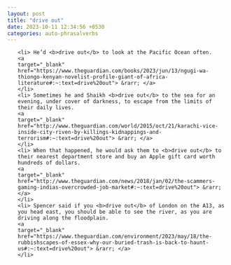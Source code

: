 ```yaml
---
layout: post
title: "drive out"
date: 2023-10-11 12:34:56 +0530
categories: auto-phrasalverbs
---
```

<ol>

    <li> He’d <b>drive out</b> to look at the Pacific Ocean often.
    <a 
    target="_blank" 
    href="https://www.theguardian.com/books/2023/jun/13/ngugi-wa-thiongo-kenyan-novelist-profile-giant-of-africa-literature#:~:text=drive%20out"> &rarr; </a>
    </li>
    <li> Sometimes he and Shaikh <b>drive out</b> to the sea for an evening, under cover of darkness, to escape from the limits of their daily lives.
    <a 
    target="_blank" 
    href="http://www.theguardian.com/world/2015/oct/21/karachi-vice-inside-city-riven-by-killings-kidnappings-and-terrorism#:~:text=drive%20out"> &rarr; </a>
    </li>
    <li> When that happened, he would ask them to <b>drive out</b> to their nearest department store and buy an Apple gift card worth hundreds of dollars.
    <a 
    target="_blank" 
    href="http://www.theguardian.com/news/2018/jan/02/the-scammers-gaming-indias-overcrowded-job-market#:~:text=drive%20out"> &rarr; </a>
    </li>
    <li> Spencer said if you <b>drive out</b> of London on the A13, as you head east, you should be able to see the river, as you are driving along the floodplain.
    <a 
    target="_blank" 
    href="https://www.theguardian.com/environment/2023/may/18/the-rubbishscapes-of-essex-why-our-buried-trash-is-back-to-haunt-us#:~:text=drive%20out"> &rarr; </a>
    </li>
